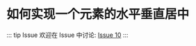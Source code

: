 # 如何实现一个元素的水平垂直居中



::: tip Issue 
 欢迎在 Issue 中讨论: [Issue 10](https://github.com/shfshanyue/Daily-Question/issues/10) 
:::